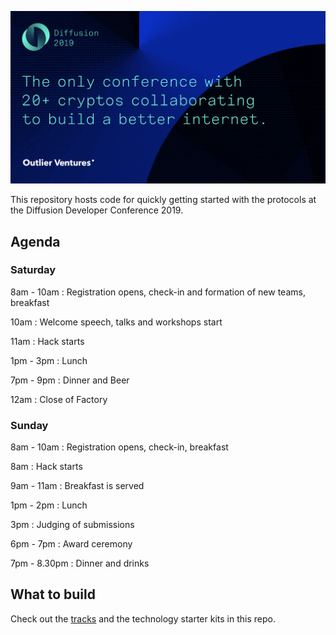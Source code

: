 ![Diffusion](/Images/header.png)

This repository hosts code for quickly getting started with the protocols at the Diffusion Developer Conference 2019.

## Agenda

### Saturday

8am - 10am : Registration opens, check-in and formation of new teams, breakfast

10am : Welcome speech, talks and workshops start

11am : Hack starts

1pm - 3pm : Lunch

7pm - 9pm : Dinner and Beer

12am : Close of Factory

### Sunday

8am - 10am : Registration opens, check-in, breakfast

8am : Hack starts

9am - 11am : Breakfast is served

1pm - 2pm : Lunch

3pm : Judging of submissions

6pm - 7pm : Award ceremony

7pm - 8.30pm : Dinner and drinks

## What to build

Check out the [tracks](https://github.com/DiffusionCon/blob/master/TRACKS.md) and the technology starter kits in this repo.
